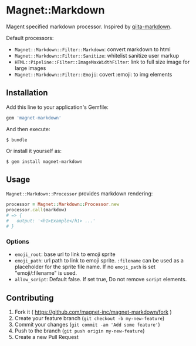 # Magnet::Markdown

Magent specified markdown processor. Inspired by [qiita-markdown](https://github.com/increments/qiita-markdown).

Default processors:

- `Magnet::Markdown::Filter::Markdown`: convert markdown to html
- `Magnet::Markdown::Filter::Sanitize`: whitelist sanitize user markup
- `HTML::Pipeline::Filter::ImageMaxWidthFilter`: link to full size image for large images
- `Magnet::Markdown::Filter::Emoji`: covert :emoji: to img elements

## Installation

Add this line to your application's Gemfile:

```ruby
gem 'magnet-markdown'
```

And then execute:

```shell
$ bundle
```

Or install it yourself as:

```shell
$ gem install magnet-markdown
```

## Usage

`Magnet::Markdown::Processor` provides markdown rendering:

```ruby
processor = Magnet::Markdown::Processor.new
processor.call(markdow)
# => {
#   output: '<h1>Example</h1> ...'
# }
```

### Options

- `emoji_root`: base url to link to emoji sprite
- `emoji_path`: url path to link to emoji sprite. `:filename` can be used as a placeholder for the sprite file name. If no `emoji_path` is set "emoji/:filename" is used.
- `allow_script`: Default false. If set true, Do not remove `script` elements.

## Contributing

1. Fork it ( https://github.com/magnet-inc/magnet-markdown/fork )
2. Create your feature branch (`git checkout -b my-new-feature`)
3. Commit your changes (`git commit -am 'Add some feature'`)
4. Push to the branch (`git push origin my-new-feature`)
5. Create a new Pull Request
